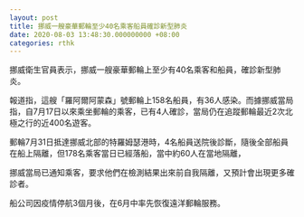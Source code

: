 ```yaml
---
layout: post
title: 挪威一艘豪華郵輪至少40名乘客船員確診新型肺炎
date: 2020-08-03 13:48:30.000000000 +08:00
categories: rthk
---
```


挪威衛生官員表示，挪威一艘豪華郵輪上至少有40名乘客和船員，確診新型肺炎。

報道指，這艘「羅阿爾阿蒙森」號郵輪上158名船員，有36人感染。而據挪威當局指，自7月17日以來乘坐郵輪的乘客，已有4人確診，當局仍在追蹤郵輪最近2次北極之行的近400名遊客。

郵輪7月31日抵達挪威北部的特羅姆瑟港時，4名船員送院後診斷，隨後全部船員在船上隔離，但178名乘客當日已經落船，當中約60人在當地隔離，

挪威當局已通知乘客，要求他們在檢測結果出來前自我隔離，又預計會出現更多確診者。

船公司因疫情停航3個月後，在6月中率先恢復遠洋郵輪服務。
